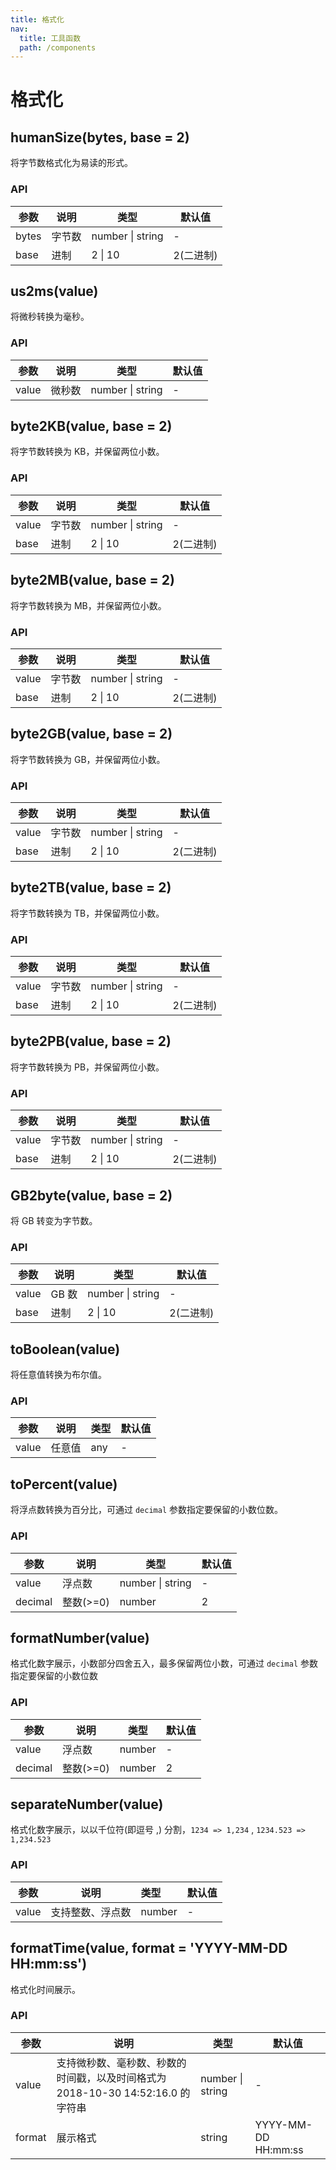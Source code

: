 ```yaml
---
title: 格式化
nav:
  title: 工具函数
  path: /components
---
```


# 格式化

## humanSize(bytes, base = 2)

将字节数格式化为易读的形式。

### API

| 参数  | 说明   | 类型             | 默认值    |
| ----- | ------ | ---------------- | --------- |
| bytes | 字节数 | number \| string | -         |
| base  | 进制   | 2 \| 10          | 2(二进制) |

## us2ms(value)

将微秒转换为毫秒。

### API

| 参数  | 说明   | 类型             | 默认值 |
| ----- | ------ | ---------------- | ------ |
| value | 微秒数 | number \| string | -      |

## byte2KB(value, base = 2)

将字节数转换为 KB，并保留两位小数。

### API

| 参数  | 说明   | 类型             | 默认值    |
| ----- | ------ | ---------------- | --------- |
| value | 字节数 | number \| string | -         |
| base  | 进制   | 2 \| 10          | 2(二进制) |

## byte2MB(value, base = 2)

将字节数转换为 MB，并保留两位小数。

### API

| 参数  | 说明   | 类型             | 默认值    |
| ----- | ------ | ---------------- | --------- |
| value | 字节数 | number \| string | -         |
| base  | 进制   | 2 \| 10          | 2(二进制) |

## byte2GB(value, base = 2)

将字节数转换为 GB，并保留两位小数。

### API

| 参数  | 说明   | 类型             | 默认值    |
| ----- | ------ | ---------------- | --------- |
| value | 字节数 | number \| string | -         |
| base  | 进制   | 2 \| 10          | 2(二进制) |

## byte2TB(value, base = 2)

将字节数转换为 TB，并保留两位小数。

### API

| 参数  | 说明   | 类型             | 默认值    |
| ----- | ------ | ---------------- | --------- |
| value | 字节数 | number \| string | -         |
| base  | 进制   | 2 \| 10          | 2(二进制) |

## byte2PB(value, base = 2)

将字节数转换为 PB，并保留两位小数。

### API

| 参数  | 说明   | 类型             | 默认值    |
| ----- | ------ | ---------------- | --------- |
| value | 字节数 | number \| string | -         |
| base  | 进制   | 2 \| 10          | 2(二进制) |

## GB2byte(value, base = 2)

将 GB 转变为字节数。

### API

| 参数  | 说明  | 类型             | 默认值    |
| ----- | ----- | ---------------- | --------- |
| value | GB 数 | number \| string | -         |
| base  | 进制  | 2 \| 10          | 2(二进制) |

## toBoolean(value)

将任意值转换为布尔值。

### API

| 参数  | 说明   | 类型 | 默认值 |
| ----- | ------ | ---- | ------ |
| value | 任意值 | any  | -      |

## toPercent(value)

将浮点数转换为百分比，可通过 `decimal` 参数指定要保留的小数位数。

### API

| 参数    | 说明      | 类型             | 默认值 |
| ------- | --------- | ---------------- | ------ |
| value   | 浮点数    | number \| string | -      |
| decimal | 整数(>=0) | number           | 2      |

## formatNumber(value)

格式化数字展示，小数部分四舍五入，最多保留两位小数，可通过 `decimal` 参数指定要保留的小数位数

### API

| 参数    | 说明      | 类型   | 默认值 |
| ------- | --------- | ------ | ------ |
| value   | 浮点数    | number | -      |
| decimal | 整数(>=0) | number | 2      |

## separateNumber(value)

格式化数字展示，以以千位符(即逗号 ,) 分割，`1234 => 1,234` , `1234.523 => 1,234.523`

### API

| 参数  | 说明             | 类型   | 默认值 |
| ----- | ---------------- | :----- | ------ |
| value | 支持整数、浮点数 | number | -      |

## formatTime(value, format = 'YYYY-MM-DD HH:mm:ss')

格式化时间展示。

### API

| 参数 | 说明 | 类型 | 默认值 |
| --- | --- | --- | --- |
| value | 支持微秒数、毫秒数、秒数的时间戳，以及时间格式为 2018-10-30 14:52:16.0 的字符串 | number \| string | - |
| format | 展示格式 | string | YYYY-MM-DD HH:mm:ss |
